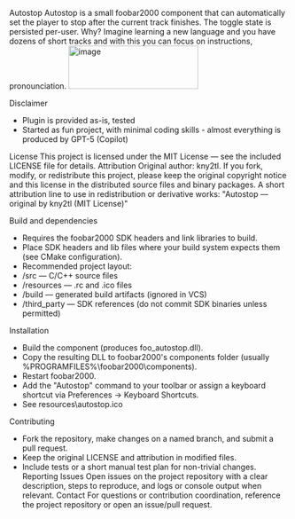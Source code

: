 Autostop
Autostop is a small foobar2000 component that can automatically set the player to stop after the current track finishes. The toggle state is persisted per-user.
Why? Imagine learning a new language and you have dozens of short tracks and with this you can focus on instructions, pronounciation.
<img width="234" height="78" alt="image" src="https://github.com/user-attachments/assets/4f74e2b4-046e-46fd-9247-3be34e510fdd" />

Disclaimer
- Plugin is provided as-is, tested
- Started as fun project, with minimal coding skills - almost everything is produced by GPT-5 (Copilot)

License
This project is licensed under the MIT License — see the included LICENSE file for details.
Attribution
Original author: kny2tl.
If you fork, modify, or redistribute this project, please keep the original copyright notice and this license in the distributed source files and binary packages.
A short attribution line to use in redistribution or derivative works: "Autostop — original by kny2tl (MIT License)"

Build and dependencies
- Requires the foobar2000 SDK headers and link libraries to build.
- Place SDK headers and lib files where your build system expects them (see CMake configuration).
- Recommended project layout:
- /src — C/C++ source files
- /resources — .rc and .ico files
- /build — generated build artifacts (ignored in VCS)
- /third_party — SDK references (do not commit SDK binaries unless permitted)

Installation
- Build the component (produces foo_autostop.dll).
- Copy the resulting DLL to foobar2000's components folder (usually %PROGRAMFILES%\foobar2000\components).
- Restart foobar2000.
- Add the "Autostop" command to your toolbar or assign a keyboard shortcut via Preferences → Keyboard Shortcuts.
- See resources\autostop.ico

Contributing
- Fork the repository, make changes on a named branch, and submit a pull request.
- Keep the original LICENSE and attribution in modified files.
- Include tests or a short manual test plan for non-trivial changes.
Reporting Issues
Open issues on the project repository with a clear description, steps to reproduce, and logs or console output when relevant.
Contact
For questions or contribution coordination, reference the project repository or open an issue/pull request.
